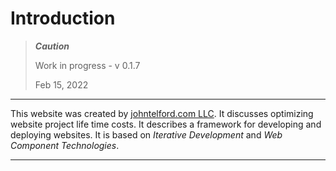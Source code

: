 # Introduction

> ***Caution***
> 
> Work in progress - v 0.1.7
> 
> Feb 15, 2022

---

This website was created by [johntelford.com LLC](company.md). It discusses optimizing website project life time costs. It describes a framework for developing and deploying websites. It is based on *Iterative Development* and *Web Component Technologies*.

---

